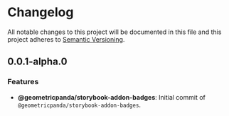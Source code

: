 # Changelog
All notable changes to this project will be documented in this file
and this project adheres to [Semantic Versioning](https://semver.org/spec/v2.0.0.html).

## 0.0.1-alpha.0

### Features
- __@geometricpanda/storybook-addon-badges__: Initial commit of `@geometricpanda/storybook-addon-badges`.
